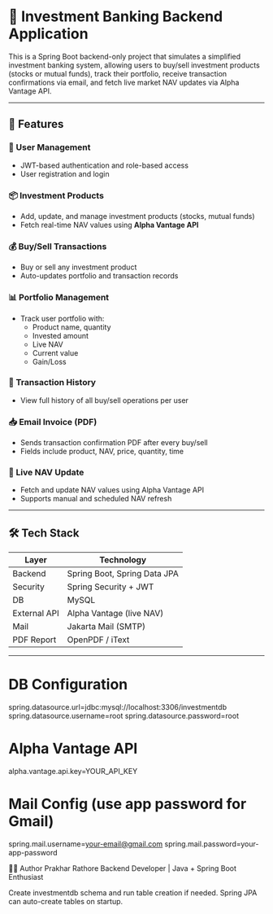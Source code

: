 # 💸 Investment Banking Backend Application

This is a Spring Boot backend-only project that simulates a simplified investment banking system, allowing users to buy/sell investment products (stocks or mutual funds), track their portfolio, receive transaction confirmations via email, and fetch live market NAV updates via Alpha Vantage API.

---

## 🚀 Features

### 👥 User Management
- JWT-based authentication and role-based access
- User registration and login

### 📦 Investment Products
- Add, update, and manage investment products (stocks, mutual funds)
- Fetch real-time NAV values using **Alpha Vantage API**

### 💰 Buy/Sell Transactions
- Buy or sell any investment product
- Auto-updates portfolio and transaction records

### 📊 Portfolio Management
- Track user portfolio with:
  - Product name, quantity
  - Invested amount
  - Live NAV
  - Current value
  - Gain/Loss

### 🧾 Transaction History
- View full history of all buy/sell operations per user

### 📥 Email Invoice (PDF)
- Sends transaction confirmation PDF after every buy/sell
- Fields include product, NAV, price, quantity, time

### 🔄 Live NAV Update
- Fetch and update NAV values using Alpha Vantage API
- Supports manual and scheduled NAV refresh

---

## 🛠 Tech Stack

| Layer        | Technology                  |
|-------------|-----------------------------|
| Backend      | Spring Boot, Spring Data JPA |
| Security     | Spring Security + JWT       |
| DB           | MySQL                       |
| External API | Alpha Vantage (live NAV)    |
| Mail         | Jakarta Mail (SMTP)         |
| PDF Report   | OpenPDF / iText             |

---


# DB Configuration
spring.datasource.url=jdbc:mysql://localhost:3306/investmentdb
spring.datasource.username=root
spring.datasource.password=root

# Alpha Vantage API
alpha.vantage.api.key=YOUR_API_KEY

# Mail Config (use app password for Gmail)
spring.mail.username=your-email@gmail.com
spring.mail.password=your-app-password

👨‍💻 Author
Prakhar Rathore
Backend Developer | Java + Spring Boot Enthusiast

Create investmentdb schema and run table creation if needed. Spring JPA can auto-create tables on startup.


